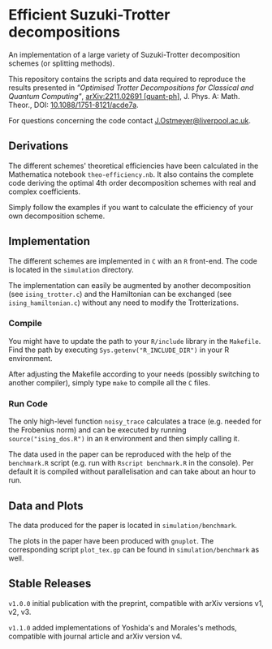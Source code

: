 # Efficient Suzuki-Trotter decompositions

An implementation of a large variety of Suzuki-Trotter decomposition schemes (or splitting methods).

This repository contains the scripts and data required to reproduce the results presented in *"Optimised Trotter Decompositions for Classical and Quantum Computing"*, [arXiv:2211.02691 [quant-ph]](https://arxiv.org/abs/2211.02691), J. Phys. A: Math. Theor., DOI: [10.1088/1751-8121/acde7a](https://doi.org/10.1088/1751-8121/acde7a).

For questions concerning the code contact [J.Ostmeyer@liverpool.ac.uk](mailto:J.Ostmeyer@liverpool.ac.uk).

## Derivations

The different schemes' theoretical efficiencies have been calculated in the Mathematica notebook `theo-efficiency.nb`. It also contains the complete code deriving the optimal 4th order decomposition schemes with real and complex coefficients.

Simply follow the examples if you want to calculate the efficiency of your own decomposition scheme.

## Implementation

The different schemes are implemented in `C` with an `R` front-end. The code is located in the `simulation` directory.

The implementation can easily be augmented by another decomposition (see `ising_trotter.c`) and the Hamiltonian can be exchanged (see `ising_hamiltonian.c`) without any need to modify the Trotterizations.

### Compile
You might have to update the path to your `R/include` library in the `Makefile`. Find the path by executing `Sys.getenv("R_INCLUDE_DIR")` in your R environment.

After adjusting the Makefile according to your needs (possibly switching to another compiler), simply type `make` to compile all the `C` files.

### Run Code
The only high-level function `noisy_trace` calculates a trace (e.g. needed for the Frobenius norm) and can be executed by running `source("ising_dos.R")` in an `R` environment and then simply calling it.

The data used in the paper can be reproduced with the help of the `benchmark.R` script (e.g. run with `Rscript benchmark.R` in the console). Per default it is compiled without parallelisation and can take about an hour to run.

## Data and Plots

The data produced for the paper is located in `simulation/benchmark`.

The plots in the paper have been produced with `gnuplot`. The corresponding script `plot_tex.gp` can be found in `simulation/benchmark` as well.

## Stable Releases

`v1.0.0` initial publication with the preprint, compatible with arXiv versions v1, v2, v3.

`v1.1.0` added implementations of Yoshida's and Morales's methods, compatible with journal article and arXiv version v4.
